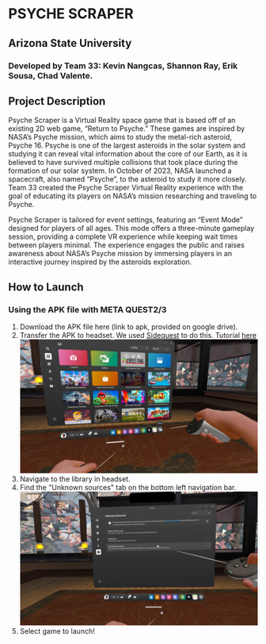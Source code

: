 # PSYCHE SCRAPER

## Arizona State University
### Developed by Team 33: Kevin Nangcas, Shannon Ray, Erik Sousa, Chad Valente. 


## Project Description

Psyche Scraper is a Virtual Reality space game that is based off of an existing 2D web game, “Return to Psyche.” These games are inspired by NASA’s Psyche mission, which aims to study the metal-rich asteroid, Psyche 16. Psyche is one of the largest asteroids in the solar system and studying it can reveal vital information about the core of our Earth, as it is believed to have survived multiple collisions that took place during the formation of our solar system. In October of 2023, NASA launched a spacecraft, also named “Psyche”, to the asteroid to study it more closely. Team 33 created the Psyche Scraper Virtual Reality experience with the goal of educating its players on NASA’s mission researching and traveling to Psyche. 

Psyche Scraper is tailored for event settings, featuring an “Event Mode” designed for players of all ages. This mode offers a three-minute gameplay session, providing a complete VR experience while keeping wait times between players minimal. The experience engages the public and raises awareness about NASA’s Psyche mission by immersing players in an interactive journey inspired by the asteroids exploration. 


## How to Launch

### Using the APK file with META QUEST2/3

1. Download the APK file here (link to apk, provided on google drive).
2. Transfer the APK to headset. We used [Sidequest](https://sidequestvr.com) to do this. Tutorial [here](https://help.motive.io/space/STOR/1607696451/Installing+an+APK+using+SideQuest+Guide)
   ![ss1](https://github.com/MissionToPsyche-Iridium/iridium_20b_vr_game-se/blob/Sprint10/MissionToPsycheIridium/Assets/ss1.JPG?raw=true)
3. Navigate to the library in headset.
4. Find the "Unknown sources" tab on the bottom left navigation bar.
   ![ss3](https://github.com/MissionToPsyche-Iridium/iridium_20b_vr_game-se/blob/Sprint10/MissionToPsycheIridium/Assets/ss3.JPG?raw=true)
5. Select game to launch! 

